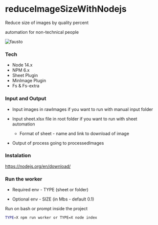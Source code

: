 # reduceImageSizeWithNodejs

Reduce size of images by quality percent

automation for non-technical people

![fausto](https://c.tenor.com/vdi4CK5kBjsAAAAC/faustao-faust%C3%A3o.gif)

### Tech
* Node 14.x 
* NPM 6.x
* Sheet Plugin
* MinImage Plugin
* Fs & Fs-extra

### Input and Output
  - Input images in rawImages if you want to run with manual input folder
  - Input sheet.xlsx file in root folder if you want to run with sheet automation 
    - Format of sheet - name and link to download of image

  - Output of process going to processedImages


### Instalation

https://nodejs.org/en/download/

### Run the worker

  - Required env - TYPE (sheet or folder)

  - Optional env - SIZE (in Mbs - default 0.1)

Run on bash or prompt inside the project
```bash
TYPE=X npm run worker or TYPE=X node index
```
